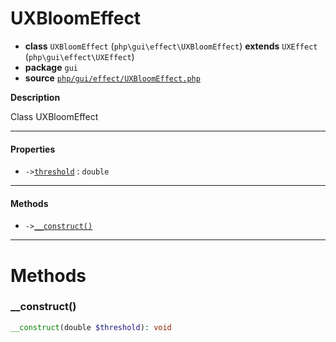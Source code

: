 # UXBloomEffect

- **class** `UXBloomEffect` (`php\gui\effect\UXBloomEffect`) **extends** `UXEffect` (`php\gui\effect\UXEffect`)
- **package** `gui`
- **source** [`php/gui/effect/UXBloomEffect.php`](./src/main/resources/JPHP-INF/sdk/php/gui/effect/UXBloomEffect.php)

**Description**

Class UXBloomEffect

---

#### Properties

- `->`[`threshold`](#prop-threshold) : `double`

---

#### Methods

- `->`[`__construct()`](#method-__construct)

---
# Methods

<a name="method-__construct"></a>

### __construct()
```php
__construct(double $threshold): void
```